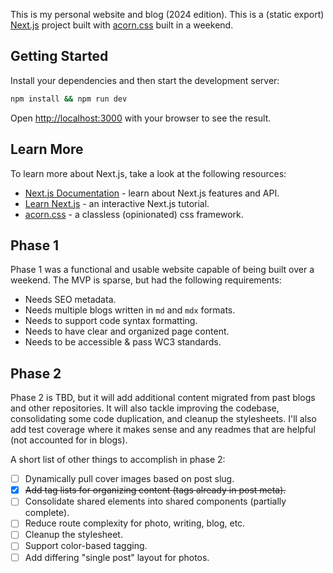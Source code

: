 This is my personal website and blog (2024 edition). This is a (static export) [Next.js](https://nextjs.org/)
project built with [acorn.css](https://github.com/jomurgel/acorn.css) built in a weekend.

## Getting Started
Install your dependencies and then start the development server:

```bash
npm install && npm run dev
```

Open [http://localhost:3000](http://localhost:3000) with your browser to see the result.

## Learn More

To learn more about Next.js, take a look at the following resources:
- [Next.js Documentation](https://nextjs.org/docs) - learn about Next.js features and API.
- [Learn Next.js](https://nextjs.org/learn) - an interactive Next.js tutorial.
- [acorn.css](https://jomurgel.github.io/acorn.css/) - a classless (opinionated) css framework.

## Phase 1
Phase 1 was a functional and usable website capable of being built over a weekend. The MVP is sparse,
but had the following requirements:
- Needs SEO metadata.
- Needs multiple blogs written in `md` and `mdx` formats.
- Needs to support code syntax formatting.
- Needs to have clear and organized page content.
- Needs to be accessible & pass WC3 standards.

## Phase 2
Phase 2 is TBD, but it will add additional content migrated from past blogs and other repositories.
It will also tackle improving the codebase, consolidating some code duplication, and cleanup the
stylesheets. I'll also add test coverage where it makes sense and any readmes that are helpful
(not accounted for in blogs).

A short list of other things to accomplish in phase 2:
- [ ] Dynamically pull cover images based on post slug.
- [x] ~~Add tag lists for organizing content (tags already in post meta).~~
- [ ] Consolidate shared elements into shared components (partially complete).
- [ ] Reduce route complexity for photo, writing, blog, etc.
- [ ] Cleanup the stylesheet.
- [ ] Support color-based tagging.
- [ ] Add differing "single post" layout for photos.
